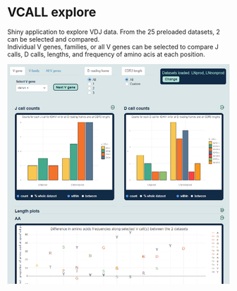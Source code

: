 # VCALL explore

Shiny application to explore VDJ data. From the 25 preloaded datasets, 2 can be selected and compared.   
Individual V genes, families, or all V genes can be selected to compare J calls, D calls, lengths, and frequency of amino acis at each position.

![app_screenshot](vcall_screenshot.PNG)
